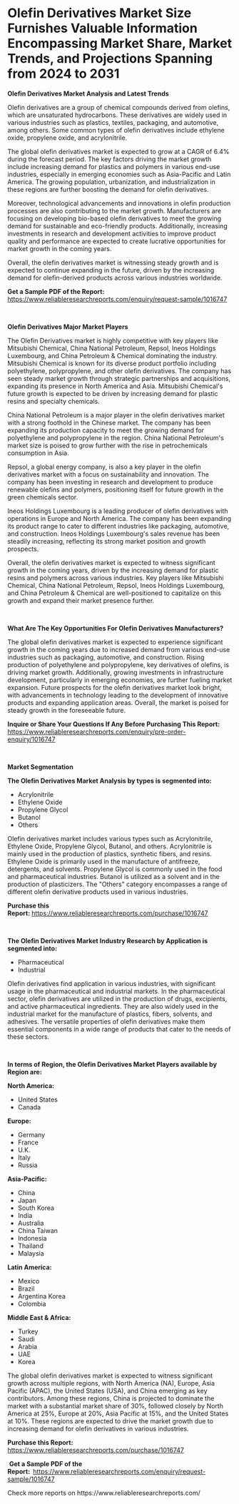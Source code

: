 <p><h1>Olefin Derivatives Market Size Furnishes Valuable Information Encompassing Market Share, Market Trends, and Projections Spanning from 2024 to 2031</h1></p><p><strong>Olefin Derivatives Market Analysis and Latest Trends</strong></p>
<p><p>Olefin derivatives are a group of chemical compounds derived from olefins, which are unsaturated hydrocarbons. These derivatives are widely used in various industries such as plastics, textiles, packaging, and automotive, among others. Some common types of olefin derivatives include ethylene oxide, propylene oxide, and acrylonitrile.</p><p>The global olefin derivatives market is expected to grow at a CAGR of 6.4% during the forecast period. The key factors driving the market growth include increasing demand for plastics and polymers in various end-use industries, especially in emerging economies such as Asia-Pacific and Latin America. The growing population, urbanization, and industrialization in these regions are further boosting the demand for olefin derivatives.</p><p>Moreover, technological advancements and innovations in olefin production processes are also contributing to the market growth. Manufacturers are focusing on developing bio-based olefin derivatives to meet the growing demand for sustainable and eco-friendly products. Additionally, increasing investments in research and development activities to improve product quality and performance are expected to create lucrative opportunities for market growth in the coming years.</p><p>Overall, the olefin derivatives market is witnessing steady growth and is expected to continue expanding in the future, driven by the increasing demand for olefin-derived products across various industries worldwide.</p></p>
<p><strong>Get a Sample PDF of the Report:&nbsp;</strong> <a href="https://www.reliableresearchreports.com/enquiry/request-sample/1016747">https://www.reliableresearchreports.com/enquiry/request-sample/1016747</a></p>
<p>&nbsp;</p>
<p><strong>Olefin Derivatives Major Market Players</strong></p>
<p><p>The Olefin Derivatives market is highly competitive with key players like Mitsubishi Chemical, China National Petroleum, Repsol, Ineos Holdings Luxembourg, and China Petroleum & Chemical dominating the industry. Mitsubishi Chemical is known for its diverse product portfolio including polyethylene, polypropylene, and other olefin derivatives. The company has seen steady market growth through strategic partnerships and acquisitions, expanding its presence in North America and Asia. Mitsubishi Chemical's future growth is expected to be driven by increasing demand for plastic resins and specialty chemicals.</p><p>China National Petroleum is a major player in the olefin derivatives market with a strong foothold in the Chinese market. The company has been expanding its production capacity to meet the growing demand for polyethylene and polypropylene in the region. China National Petroleum's market size is poised to grow further with the rise in petrochemicals consumption in Asia.</p><p>Repsol, a global energy company, is also a key player in the olefin derivatives market with a focus on sustainability and innovation. The company has been investing in research and development to produce renewable olefins and polymers, positioning itself for future growth in the green chemicals sector.</p><p>Ineos Holdings Luxembourg is a leading producer of olefin derivatives with operations in Europe and North America. The company has been expanding its product range to cater to different industries like packaging, automotive, and construction. Ineos Holdings Luxembourg's sales revenue has been steadily increasing, reflecting its strong market position and growth prospects.</p><p>Overall, the olefin derivatives market is expected to witness significant growth in the coming years, driven by the increasing demand for plastic resins and polymers across various industries. Key players like Mitsubishi Chemical, China National Petroleum, Repsol, Ineos Holdings Luxembourg, and China Petroleum & Chemical are well-positioned to capitalize on this growth and expand their market presence further.</p></p>
<p>&nbsp;</p>
<p><strong>What Are The Key Opportunities For Olefin Derivatives Manufacturers?</strong></p>
<p><p>The global olefin derivatives market is expected to experience significant growth in the coming years due to increased demand from various end-use industries such as packaging, automotive, and construction. Rising production of polyethylene and polypropylene, key derivatives of olefins, is driving market growth. Additionally, growing investments in infrastructure development, particularly in emerging economies, are further fueling market expansion. Future prospects for the olefin derivatives market look bright, with advancements in technology leading to the development of innovative products and expanding application areas. Overall, the market is poised for steady growth in the foreseeable future.</p></p>
<p><strong>Inquire or Share Your Questions If Any Before Purchasing This Report:</strong> <a href="https://www.reliableresearchreports.com/enquiry/pre-order-enquiry/1016747">https://www.reliableresearchreports.com/enquiry/pre-order-enquiry/1016747</a></p>
<p>&nbsp;</p>
<p><strong>Market Segmentation</strong></p>
<p><strong>The Olefin Derivatives Market Analysis by types is segmented into:</strong></p>
<p><ul><li>Acrylonitrile</li><li>Ethylene Oxide</li><li>Propylene Glycol</li><li>Butanol</li><li>Others</li></ul></p>
<p><p>Olefin derivatives market includes various types such as Acrylonitrile, Ethylene Oxide, Propylene Glycol, Butanol, and others. Acrylonitrile is mainly used in the production of plastics, synthetic fibers, and resins. Ethylene Oxide is primarily used in the manufacture of antifreeze, detergents, and solvents. Propylene Glycol is commonly used in the food and pharmaceutical industries. Butanol is utilized as a solvent and in the production of plasticizers. The "Others" category encompasses a range of different olefin derivative products used in various industries.</p></p>
<p><strong>Purchase this Report:&nbsp;</strong><a href="https://www.reliableresearchreports.com/purchase/1016747">https://www.reliableresearchreports.com/purchase/1016747</a></p>
<p>&nbsp;</p>
<p><strong>The Olefin Derivatives Market Industry Research by Application is segmented into:</strong></p>
<p><ul><li>Pharmaceutical</li><li>Industrial</li></ul></p>
<p><p>Olefin derivatives find application in various industries, with significant usage in the pharmaceutical and industrial markets. In the pharmaceutical sector, olefin derivatives are utilized in the production of drugs, excipients, and active pharmaceutical ingredients. They are also widely used in the industrial market for the manufacture of plastics, fibers, solvents, and adhesives. The versatile properties of olefin derivatives make them essential components in a wide range of products that cater to the needs of these sectors.</p></p>
<p>&nbsp;</p>
<p><strong>In terms of Region, the Olefin Derivatives Market Players available by Region are:</strong></p>
<p>
    <p> <strong> North America: </strong>
        <ul>
            <li>United States</li>
            <li>Canada</li>
        </ul>
        </p> 
    <p> <strong> Europe: </strong>
        <ul>
            <li>Germany</li>
            <li>France</li>
            <li>U.K.</li>
            <li>Italy</li>
            <li>Russia</li>
        </ul>
        </p> 
    <p> <strong> Asia-Pacific: </strong>
        <ul>
            <li>China</li>
            <li>Japan</li>
            <li>South Korea</li>
            <li>India</li>
            <li>Australia</li>
            <li>China Taiwan</li>
            <li>Indonesia</li>
            <li>Thailand</li>
            <li>Malaysia</li>
        </ul>
        </p> 
    <p> <strong> Latin America: </strong>
        <ul>
            <li>Mexico</li>
            <li>Brazil</li>
            <li>Argentina Korea</li>
            <li>Colombia</li>
        </ul>
        </p> 
    <p> <strong> Middle East & Africa: </strong>
        <ul>
            <li>Turkey</li>
            <li>Saudi</li>
            <li>Arabia</li>
            <li>UAE</li>
            <li>Korea</li>
        </ul>
    </p>
    </p>
<p><p>The global olefin derivatives market is expected to witness significant growth across multiple regions, with North America (NA), Europe, Asia Pacific (APAC), the United States (USA), and China emerging as key contributors. Among these regions, China is projected to dominate the market with a substantial market share of 30%, followed closely by North America at 25%, Europe at 20%, Asia Pacific at 15%, and the United States at 10%. These regions are expected to drive the market growth due to increasing demand for olefin derivatives in various industries.</p></p>
<p><strong>Purchase this Report: </strong><a href="https://www.reliableresearchreports.com/purchase/1016747">https://www.reliableresearchreports.com/purchase/1016747</a></p>
<p>&nbsp;<strong>Get a Sample PDF of the Report:&nbsp;&nbsp;</strong><a href="https://www.reliableresearchreports.com/enquiry/request-sample/1016747">https://www.reliableresearchreports.com/enquiry/request-sample/1016747</a></p>
<p><strong></strong></p>
<p>Check more reports on https://www.reliableresearchreports.com/</p>